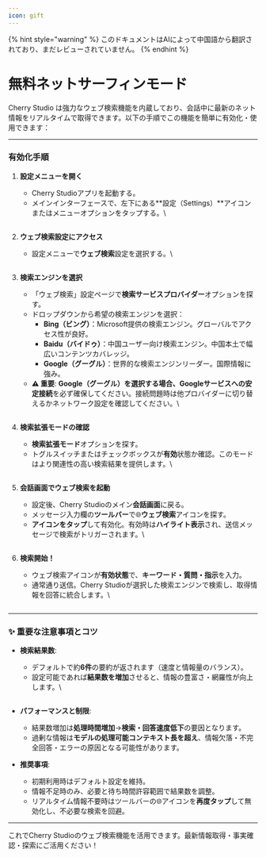 ```yaml
---
icon: gift
---
```


{% hint style="warning" %}
このドキュメントはAIによって中国語から翻訳されており、まだレビューされていません。
{% endhint %}

# 無料ネットサーフィンモード

Cherry Studio は強力なウェブ検索機能を内蔵しており、会話中に最新のネット情報をリアルタイムで取得できます。以下の手順でこの機能を簡単に有効化・使用できます：

***

### 有効化手順

1. **設定メニューを開く**
   * Cherry Studioアプリを起動する。
   * メインインターフェースで、左下にある**設定（Settings）**アイコンまたはメニューオプションをタップする。\
     <figure><img src="../.gitbook/assets/Pasted image 20250416182458.png" alt=""><figcaption></figcaption></figure>
  
2. **ウェブ検索設定にアクセス**
   * 設定メニューで**ウェブ検索**設定を選択する。\
     <figure><img src="../.gitbook/assets/Pasted image 20250416182559.png" alt=""><figcaption></figcaption></figure>
  
3. **検索エンジンを選択**
   * 「ウェブ検索」設定ページで**検索サービスプロバイダー**オプションを探す。
   * ドロップダウンから希望の検索エンジンを選択：
     * **Bing（ビング）**：Microsoft提供の検索エンジン。グローバルでアクセス性が良好。
     * **Baidu（バイドゥ）**：中国ユーザー向け検索エンジン。中国本土で幅広いコンテンツカバレッジ。
     * **Google（グーグル）**：世界的な検索エンジンリーダー。国際情報に強み。
   * **⚠️ 重要**: **Google（グーグル）**を選択する場合、Googleサービスへの**安定接続**を必ず確保してください。接続問題時は他プロバイダーに切り替えるかネットワーク設定を確認してください。\
     <figure><img src="../.gitbook/assets/Pasted image 20250416182637.png" alt=""><figcaption></figcaption></figure>
  
4. **検索拡張モードの確認**
   * **検索拡張モード**オプションを探す。
   * トグルスイッチまたはチェックボックスが**有効**状態か確認。このモードはより関連性の高い検索結果を提供します。\
     <figure><img src="../.gitbook/assets/Pasted image 20250416182728.png" alt=""><figcaption></figcaption></figure>
  
5. **会話画面でウェブ検索を起動**
   * 設定後、Cherry Studioのメイン**会話画面**に戻る。
   * メッセージ入力欄の**ツールバー**で🌐**ウェブ検索**アイコンを探す。
   * **アイコンをタップ**して有効化。有効時は**ハイライト表示**され、送信メッセージで検索がトリガーされます。\
     <figure><img src="../.gitbook/assets/Pasted image 20250416182812.png" alt=""><figcaption></figcaption></figure>
  
6. **検索開始！**
   * ウェブ検索アイコンが**有効状態**で、**キーワード・質問・指示**を入力。
   * 通常通り送信。Cherry Studioが選択した検索エンジンで検索し、取得情報を回答に統合します。\
     <figure><img src="../.gitbook/assets/中美关税新动态.png" alt=""><figcaption></figcaption></figure>

***

### ✨ 重要な注意事項とコツ

* **検索結果数**:
  * デフォルトで約**6件**の要約が返されます（速度と情報量のバランス）。
  * 設定可能であれば**結果数を増加**させると、情報の豊富さ・網羅性が向上します。\
    <figure><img src="../.gitbook/assets/Pasted image 20250416184145.png" alt=""><figcaption></figcaption></figure>
  
* **パフォーマンスと制限**:
  * 結果数増加は**処理時間増加**→**検索・回答速度低下**の要因となります。
  * 過剰な情報は**モデルの処理可能コンテキスト長を超え**、情報欠落・不完全回答・エラーの原因となる可能性があります。
  
* **推奨事項**:
  * 初期利用時はデフォルト設定を維持。
  * 情報不足時のみ、必要と待ち時間許容範囲で結果数を調整。
  * リアルタイム情報不要時はツールバーの🌐アイコンを**再度タップ**して無効化し、不必要な検索を回避。

***

これでCherry Studioのウェブ検索機能を活用できます。最新情報取得・事実確認・探索にご活用ください！